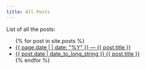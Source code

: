 ```yaml
---
title: All Posts
---
```


List of all the posts:
<ul>
  {% for post in site.posts %}
    <li>
      <a href="{{ post.url }}"> {{ page.date | | date: "%Y" }} — {{ post.title }}</a>
    </li>
    <li>
      <a href="{{ post.url }}"> {{ post.date | date_to_long_string }} {{ post.title }}</a>
    </li>
  {% endfor %}
</ul>
